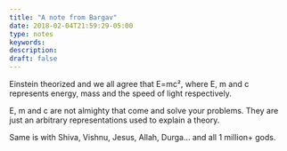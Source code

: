 ```yaml
---
title: "A note from Bargav"
date: 2018-02-04T21:59:29-05:00
type: notes
keywords:
description:
draft: false
---
```

[comment]: # (A note is any quick thought, quote, one-liners or a simple tweet. )

Einstein theorized and we all agree that E=mc², where E, m and c represents energy, mass and the speed of light respectively.

E, m and c are not almighty that come and solve your problems. They are just an arbitrary representations used to explain a theory.

Same is with Shiva, Vishnu, Jesus, Allah, Durga... and all 1 million+ gods.
